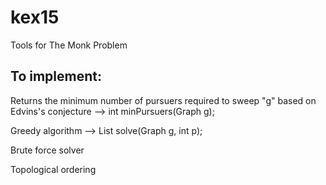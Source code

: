 # kex15
Tools for The Monk Problem

<h2>To implement:</h2>

Returns the minimum number of pursuers required to sweep "g" based on Edvins's conjecture --> int minPursuers(Graph g);

Greedy algorithm --> List solve(Graph g, int p);

Brute force solver

Topological ordering

